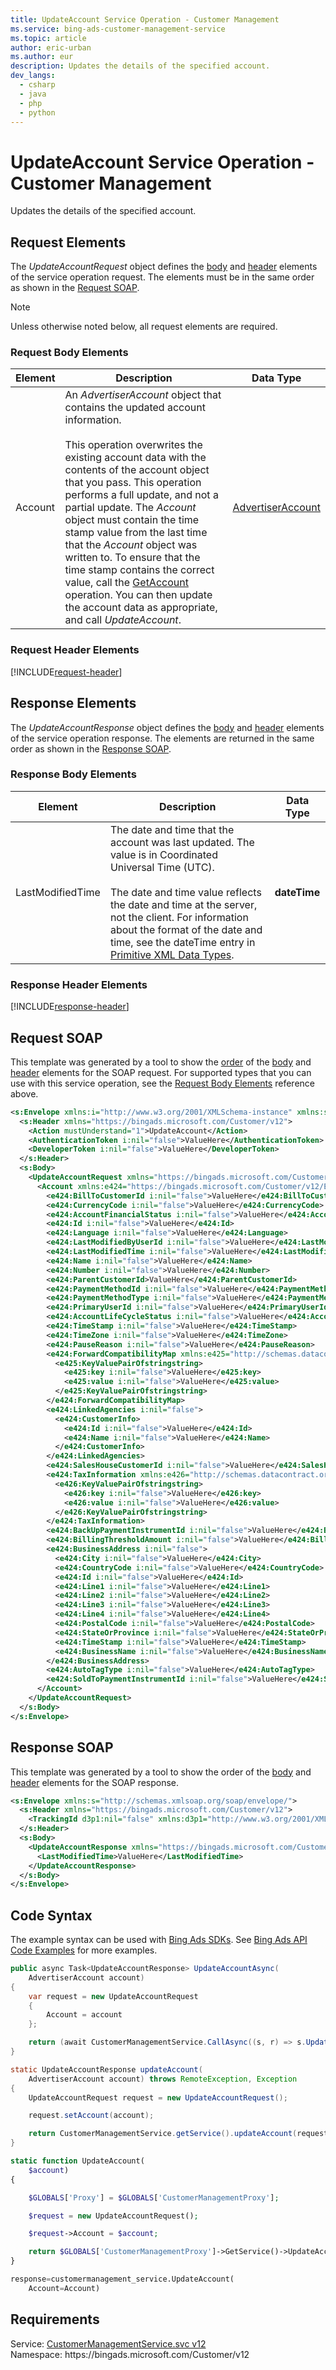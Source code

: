 ```yaml
---
title: UpdateAccount Service Operation - Customer Management
ms.service: bing-ads-customer-management-service
ms.topic: article
author: eric-urban
ms.author: eur
description: Updates the details of the specified account.
dev_langs: 
  - csharp
  - java
  - php
  - python
---
```

# UpdateAccount Service Operation - Customer Management
Updates the details of the specified account.

## <a name="request"></a>Request Elements
The *UpdateAccountRequest* object defines the [body](#request-body) and [header](#request-header) elements of the service operation request. The elements must be in the same order as shown in the [Request SOAP](#request-soap). 

> [!NOTE]
> Unless otherwise noted below, all request elements are required.

### <a name="request-body"></a>Request Body Elements

|Element|Description|Data Type|
|-----------|---------------|-------------|
|<a name="account"></a>Account|An *AdvertiserAccount* object that contains the updated account information.<br/><br/>This operation overwrites the existing account data with the contents of the account object that you pass. This operation performs a full update, and not a partial update. The *Account* object must contain the time stamp value from the last time that the *Account* object was written to. To ensure that the time stamp contains the correct value, call the [GetAccount](getaccount.md) operation. You can then update the account data as appropriate, and call *UpdateAccount*.|[AdvertiserAccount](advertiseraccount.md)|

### <a name="request-header"></a>Request Header Elements
[!INCLUDE[request-header](./includes/request-header.md)]

## <a name="response"></a>Response Elements
The *UpdateAccountResponse* object defines the [body](#response-body) and [header](#response-header) elements of the service operation response. The elements are returned in the same order as shown in the [Response SOAP](#response-soap).

### <a name="response-body"></a>Response Body Elements

|Element|Description|Data Type|
|-----------|---------------|-------------|
|<a name="lastmodifiedtime"></a>LastModifiedTime|The date and time that the account was last updated. The value is in Coordinated Universal Time (UTC).<br/><br/>The date and time value reflects the date and time at the server, not the client. For information about the format of the date and time, see the dateTime entry in [Primitive XML Data Types](https://go.microsoft.com/fwlink/?linkid=859198).|**dateTime**|

### <a name="response-header"></a>Response Header Elements
[!INCLUDE[response-header](./includes/response-header.md)]

## <a name="request-soap"></a>Request SOAP
This template was generated by a tool to show the [order](../guides/services-protocol.md#element-order) of the [body](#request-body) and [header](#request-header) elements for the SOAP request. For supported types that you can use with this service operation, see the [Request Body Elements](#request-header) reference above.

```xml
<s:Envelope xmlns:i="http://www.w3.org/2001/XMLSchema-instance" xmlns:s="http://schemas.xmlsoap.org/soap/envelope/">
  <s:Header xmlns="https://bingads.microsoft.com/Customer/v12">
    <Action mustUnderstand="1">UpdateAccount</Action>
    <AuthenticationToken i:nil="false">ValueHere</AuthenticationToken>
    <DeveloperToken i:nil="false">ValueHere</DeveloperToken>
  </s:Header>
  <s:Body>
    <UpdateAccountRequest xmlns="https://bingads.microsoft.com/Customer/v12">
      <Account xmlns:e424="https://bingads.microsoft.com/Customer/v12/Entities" i:nil="false">
        <e424:BillToCustomerId i:nil="false">ValueHere</e424:BillToCustomerId>
        <e424:CurrencyCode i:nil="false">ValueHere</e424:CurrencyCode>
        <e424:AccountFinancialStatus i:nil="false">ValueHere</e424:AccountFinancialStatus>
        <e424:Id i:nil="false">ValueHere</e424:Id>
        <e424:Language i:nil="false">ValueHere</e424:Language>
        <e424:LastModifiedByUserId i:nil="false">ValueHere</e424:LastModifiedByUserId>
        <e424:LastModifiedTime i:nil="false">ValueHere</e424:LastModifiedTime>
        <e424:Name i:nil="false">ValueHere</e424:Name>
        <e424:Number i:nil="false">ValueHere</e424:Number>
        <e424:ParentCustomerId>ValueHere</e424:ParentCustomerId>
        <e424:PaymentMethodId i:nil="false">ValueHere</e424:PaymentMethodId>
        <e424:PaymentMethodType i:nil="false">ValueHere</e424:PaymentMethodType>
        <e424:PrimaryUserId i:nil="false">ValueHere</e424:PrimaryUserId>
        <e424:AccountLifeCycleStatus i:nil="false">ValueHere</e424:AccountLifeCycleStatus>
        <e424:TimeStamp i:nil="false">ValueHere</e424:TimeStamp>
        <e424:TimeZone i:nil="false">ValueHere</e424:TimeZone>
        <e424:PauseReason i:nil="false">ValueHere</e424:PauseReason>
        <e424:ForwardCompatibilityMap xmlns:e425="http://schemas.datacontract.org/2004/07/System.Collections.Generic" i:nil="false">
          <e425:KeyValuePairOfstringstring>
            <e425:key i:nil="false">ValueHere</e425:key>
            <e425:value i:nil="false">ValueHere</e425:value>
          </e425:KeyValuePairOfstringstring>
        </e424:ForwardCompatibilityMap>
        <e424:LinkedAgencies i:nil="false">
          <e424:CustomerInfo>
            <e424:Id i:nil="false">ValueHere</e424:Id>
            <e424:Name i:nil="false">ValueHere</e424:Name>
          </e424:CustomerInfo>
        </e424:LinkedAgencies>
        <e424:SalesHouseCustomerId i:nil="false">ValueHere</e424:SalesHouseCustomerId>
        <e424:TaxInformation xmlns:e426="http://schemas.datacontract.org/2004/07/System.Collections.Generic" i:nil="false">
          <e426:KeyValuePairOfstringstring>
            <e426:key i:nil="false">ValueHere</e426:key>
            <e426:value i:nil="false">ValueHere</e426:value>
          </e426:KeyValuePairOfstringstring>
        </e424:TaxInformation>
        <e424:BackUpPaymentInstrumentId i:nil="false">ValueHere</e424:BackUpPaymentInstrumentId>
        <e424:BillingThresholdAmount i:nil="false">ValueHere</e424:BillingThresholdAmount>
        <e424:BusinessAddress i:nil="false">
          <e424:City i:nil="false">ValueHere</e424:City>
          <e424:CountryCode i:nil="false">ValueHere</e424:CountryCode>
          <e424:Id i:nil="false">ValueHere</e424:Id>
          <e424:Line1 i:nil="false">ValueHere</e424:Line1>
          <e424:Line2 i:nil="false">ValueHere</e424:Line2>
          <e424:Line3 i:nil="false">ValueHere</e424:Line3>
          <e424:Line4 i:nil="false">ValueHere</e424:Line4>
          <e424:PostalCode i:nil="false">ValueHere</e424:PostalCode>
          <e424:StateOrProvince i:nil="false">ValueHere</e424:StateOrProvince>
          <e424:TimeStamp i:nil="false">ValueHere</e424:TimeStamp>
          <e424:BusinessName i:nil="false">ValueHere</e424:BusinessName>
        </e424:BusinessAddress>
        <e424:AutoTagType i:nil="false">ValueHere</e424:AutoTagType>
        <e424:SoldToPaymentInstrumentId i:nil="false">ValueHere</e424:SoldToPaymentInstrumentId>
      </Account>
    </UpdateAccountRequest>
  </s:Body>
</s:Envelope>
```

## <a name="response-soap"></a>Response SOAP
This template was generated by a tool to show the order of the [body](#response-body) and [header](#response-header) elements for the SOAP response.

```xml
<s:Envelope xmlns:s="http://schemas.xmlsoap.org/soap/envelope/">
  <s:Header xmlns="https://bingads.microsoft.com/Customer/v12">
    <TrackingId d3p1:nil="false" xmlns:d3p1="http://www.w3.org/2001/XMLSchema-instance">ValueHere</TrackingId>
  </s:Header>
  <s:Body>
    <UpdateAccountResponse xmlns="https://bingads.microsoft.com/Customer/v12">
      <LastModifiedTime>ValueHere</LastModifiedTime>
    </UpdateAccountResponse>
  </s:Body>
</s:Envelope>
```

## <a name="example"></a>Code Syntax
The example syntax can be used with [Bing Ads SDKs](../guides/client-libraries.md). See [Bing Ads API Code Examples](../guides/code-examples.md) for more examples.
```csharp
public async Task<UpdateAccountResponse> UpdateAccountAsync(
	AdvertiserAccount account)
{
	var request = new UpdateAccountRequest
	{
		Account = account
	};

	return (await CustomerManagementService.CallAsync((s, r) => s.UpdateAccountAsync(r), request));
}
```
```java
static UpdateAccountResponse updateAccount(
	AdvertiserAccount account) throws RemoteException, Exception
{
	UpdateAccountRequest request = new UpdateAccountRequest();

	request.setAccount(account);

	return CustomerManagementService.getService().updateAccount(request);
}
```
```php
static function UpdateAccount(
	$account)
{

	$GLOBALS['Proxy'] = $GLOBALS['CustomerManagementProxy'];

	$request = new UpdateAccountRequest();

	$request->Account = $account;

	return $GLOBALS['CustomerManagementProxy']->GetService()->UpdateAccount($request);
}
```
```python
response=customermanagement_service.UpdateAccount(
	Account=Account)
```

## Requirements
Service: [CustomerManagementService.svc v12](https://clientcenter.api.bingads.microsoft.com/Api/CustomerManagement/v12/CustomerManagementService.svc)  
Namespace: https\://bingads.microsoft.com/Customer/v12  

